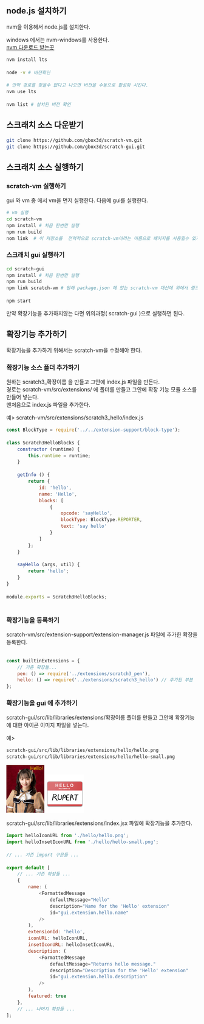 ## node.js 설치하기

nvm을 이용해서 node.js를 설치한다.  

windows 에서는 nvm-windows를 사용한다.  
[nvm 다운로드 받는곳](https://github.com/coreybutler/nvm-windows/releases)

```bash
nvm install lts

node -v # 버전확인

# 만약 경로를 찾을수 없다고 나오면 버전을 수동으로 활성화 시킨다.
nvm use lts

nvm list # 설치된 버전 확인
```


## 스크래치 소스 다운받기

```bash
git clone https://github.com/gbox3d/scratch-vm.git
git clone https://github.com/gbox3d/scratch-gui.git

```

## 스크래치 소스 실행하기

### scratch-vm 실행하기

gui 와 vm 중 에서 vm을 먼저 실행한다. 다음에 gui를 실행한다.   

```bash
# vm 실행
cd scratch-vm
npm install # 처음 한번만 실행
npm run build 
nom link  # 이 저장소를  전역적으로 scratch-vm이라는 이름으로 패키지를 사용힐수 있게 한다.
```

### 스크래치 gui 실행하기

```bash
cd scratch-gui
npm install # 처음 한번만 실행
npm run build
npm link scratch-vm # 원래 package.json 에 있는 scratch-vm 대신에 위에서 링크한 패키지(scratch-vm)를 사용하게 한다. 

npm start
```

만약 확장기능을 추가하지않는 다면 위의과정( scratch-gui )으로 실행하면 된다.  

## 확장기능 추가하기

확장기능을 추가하기 위해서는 scratch-vm을 수정해야 한다.  

### 확장기능 소스 폴더 추가하기  

원하는 scratch3_확장이름 을 만들고 그안에 index.js 파일을 만든다.  
경로는 scratch-vm/src/extensions/ 에 폴더를 만들고 그안에 확장 기능 모듈 소스를 만들어 넣는다.  
맨처음으로 index.js 파일을 추가한다.    

예>
scratch-vm/src/extensions/scratch3_hello/index.js

```javascript
const BlockType = require('../../extension-support/block-type');

class Scratch3HelloBlocks {
    constructor (runtime) {
        this.runtime = runtime;
    }

    getInfo () {
        return {
            id: 'hello',
            name: 'Hello',
            blocks: [
                {
                    opcode: 'sayHello',
                    blockType: BlockType.REPORTER,
                    text: 'say hello'
                }
            ]
        };
    }

    sayHello (args, util) {
        return 'hello';
    }
}

module.exports = Scratch3HelloBlocks;
    
```

### 확장기능을 등록하기
scratch-vm/src/extension-support/extension-manager.js 파일에 추가한 확장을 등록한다.  

```javascript

const builtinExtensions = {
    // 기존 확장들...
    pen: () => require('../extensions/scratch3_pen'),
    hello: () => require('../extensions/scratch3_hello') // 추가된 부분
};

```

### 확장기능을 gui 에 추가하기

scratch-gui/src/lib/libraries/extensions/확장이름 폴더를 만들고 그안에 확장기능에 대한 아이콘 이미지 파일을 넣는다.  

예>
```txt
scratch-gui/src/lib/libraries/extensions/hello/hello.png
scratch-gui/src/lib/libraries/extensions/hello/hello-small.png
```
<img src="./hello_extension/gui/hello/hello.png" width=100 />
<img src="./hello_extension/gui/hello/hello-small.png" width=100 />



scratch-gui/src/lib/libraries/extensions/index.jsx 파일에 확장기능을 추가한다.   

```javascript
import helloIconURL from './hello/hello.png';
import helloInsetIconURL from './hello/hello-small.png';

// ... 기존 import 구문들 ...

export default [
    // ... 기존 확장들 ...
    {
        name: (
            <FormattedMessage
                defaultMessage="Hello"
                description="Name for the 'Hello' extension"
                id="gui.extension.hello.name"
            />
        ),
        extensionId: 'hello',
        iconURL: helloIconURL,
        insetIconURL: helloInsetIconURL,
        description: (
            <FormattedMessage
                defaultMessage="Returns hello message."
                description="Description for the 'Hello' extension"
                id="gui.extension.hello.description"
            />
        ),
        featured: true
    },
    // ... 나머지 확장들 ...
];

```
